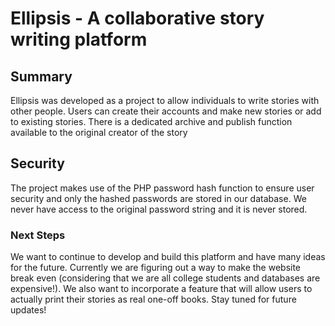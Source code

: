 # Ellipsis - A collaborative story writing platform

## Summary 
Ellipsis was developed as a project to allow individuals to write stories with other people. Users can create their accounts and make new stories or add to existing stories. There is a dedicated archive and publish function available to the original creator of the story

## Security
The project makes use of the PHP password hash function to ensure user security and only the hashed passwords are stored in our database. We never have access to the original password string and it is never stored.

### Next Steps
We want to continue to develop and build this platform and have many ideas for the future. Currently we are figuring out a way to make the website break even (considering that we are all college students and databases are expensive!). We also want to incorporate a feature that will allow users to actually print their stories as real one-off books. Stay tuned for future updates!
